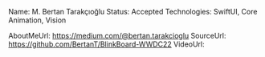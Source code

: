 Name: M. Bertan Tarakçıoğlu
Status: Accepted
Technologies: SwiftUI, Core Animation, Vision

AboutMeUrl: https://medium.com/@bertan.tarakcioglu
SourceUrl: https://github.com/BertanT/BlinkBoard-WWDC22
VideoUrl: 

<!---
EXAMPLE
Name: John Appleseed
Status: Submitted <or> Winner <or> Distinguished <or> Rejected
Technologies: SwiftUI, RealityKit, CoreGraphic

AboutMeUrl: https://linkedin.com/in/johnappleseed
SourceUrl: https://github.com/johnappleseed/wwdc2025
VideoUrl: https://youtu.be/ABCDE123456
-->
